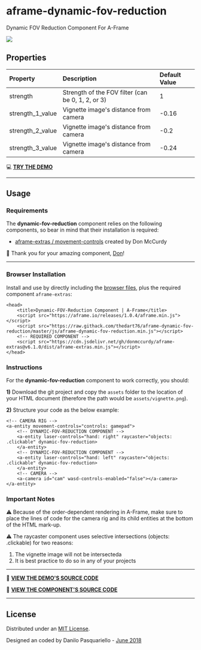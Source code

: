 # aframe-dynamic-fov-reduction

Dynamic FOV Reduction Component For A-Frame

![](https://github.com/thedart76/aframe-dynamic-fov-reduction/blob/master/aframe-dynamic-fov-reduction-v104-512.gif)

## Properties

| Property                | Description                                                      | Default Value |
| :---------------------- | :--------------------------------------------------------------- | :------------ |
| strength                | Strength of the FOV filter (can be 0, 1, 2, or 3)                | 1             |
| strength_1_value        | Vignette image's distance from camera                            | -0.16         |
| strength_2_value        | Vignette image's distance from camera                            | -0.2          |
| strength_3_value        | Vignette image's distance from camera                            | -0.24         |

💻 [**TRY THE DEMO**](https://thedart76.github.io/aframe-dynamic-fov-reduction/ "**TRY THE DEMO**")

------------

## Usage

### Requirements

The **dynamic-fov-reduction** component relies on the following components, so bear in mind that their installation is required:
- [aframe-extras / movement-controls](https://github.com/donmccurdy/aframe-extras/tree/master/src/controls "aframe-extras / movement-controls") created by Don McCurdy

🙏 Thank you for your amazing component, [Don](https://github.com/donmccurdy "Don")!

------------

### Browser Installation

Install and use by directly including the [browser files](https://github.com/thedart76/aframe-dynamic-fov-reduction/tree/master/js "browser files"), plus the required component `aframe-extras`:

	<head>
        <title>Dynamic-FOV-Reduction Component | A-Frame</title>
        <script src="https://aframe.io/releases/1.0.4/aframe.min.js"></script>
        <script src="https://raw.githack.com/thedart76/aframe-dynamic-fov-reduction/master/js/aframe-dynamic-fov-reduction.min.js"></script>
        <!-- REQUIRED COMPONENT -->
        <script src="https://cdn.jsdelivr.net/gh/donmccurdy/aframe-extras@v6.1.0/dist/aframe-extras.min.js"></script>
    </head>

### Instructions

For the **dynamic-fov-reduction** component to work correctly, you should:

**1)** Download the git project and copy the `assets` folder to the location of your HTML document (therefore the path would be `assets/vignette.png`).

**2)** Structure your code as the below example:

	<!-- CAMERA RIG -->
    <a-entity movement-controls="controls: gamepad">
        <!-- DYNAMIC-FOV-REDUCTION COMPONENT -->
        <a-entity laser-controls="hand: right" raycaster="objects: .clickable" dynamic-fov-reduction>
        </a-entity>
        <!-- DYNAMIC-FOV-REDUCTION COMPONENT -->
        <a-entity laser-controls="hand: left" raycaster="objects: .clickable" dynamic-fov-reduction>
        </a-entity>
        <!-- CAMERA -->
        <a-camera id="cam" wasd-controls-enabled="false"></a-camera>
    </a-entity>

### Important Notes

⚠️ Because of the order-dependent rendering in A-Frame, make sure to place the lines of code for the camera rig and its child entities at the bottom of the HTML mark-up.

⚠️ The raycaster component uses selective intersections (objects: .clickable) for two reasons:
1) The vignette image will not be intersecteda
2) It is best practice to do so in any of your projects

------------

👀 [**VIEW THE DEMO'S SOURCE CODE**](https://github.com/thedart76/aframe-dynamic-fov-reduction/blob/master/index.html "**VIEW THE DEMO'S SOURCE CODE**")


👀 [**VIEW THE COMPONENT'S SOURCE CODE**](https://github.com/thedart76/aframe-dynamic-fov-reduction/blob/master/js/aframe-dynamic-fov-reduction.js "**VIEW THE COMPONENT'S SOURCE CODE**")

------------

## License

Distributed under an [MIT License](https://github.com/thedart76/aframe-blink-teleportation/blob/master/LICENSE "MIT License").

Designed an coded by Danilo Pasquariello - [June 2018](https://twitter.com/theDart76/status/1012580964244054017 "June 2018")
